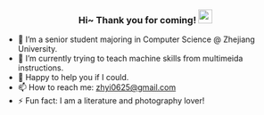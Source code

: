 
<h3 align="center">
    Hi~ Thank you for coming!
    <img src="https://media.giphy.com/media/hvRJCLFzcasrR4ia7z/giphy.gif" width="25px">
</h3>
</h3>

- 🔭 I’m a senior student majoring in Computer Science @ Zhejiang University.
- 🌱 I’m currently trying to teach machine skills from multimeida instructions.
- 💬 Happy to help you if I could.
- 📫 How to reach me: zhyi0625@gmail.com
- ⚡ Fun fact: I am a literature and photography lover!
